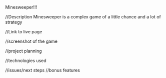 Minesweeper!!!

//Description
Minesweeper is a complex game of a little chance and a lot of strategy

//Link to live page

//screenshot of the game

//project planning

//technologies used

//issues/next steps
    //bonus features

